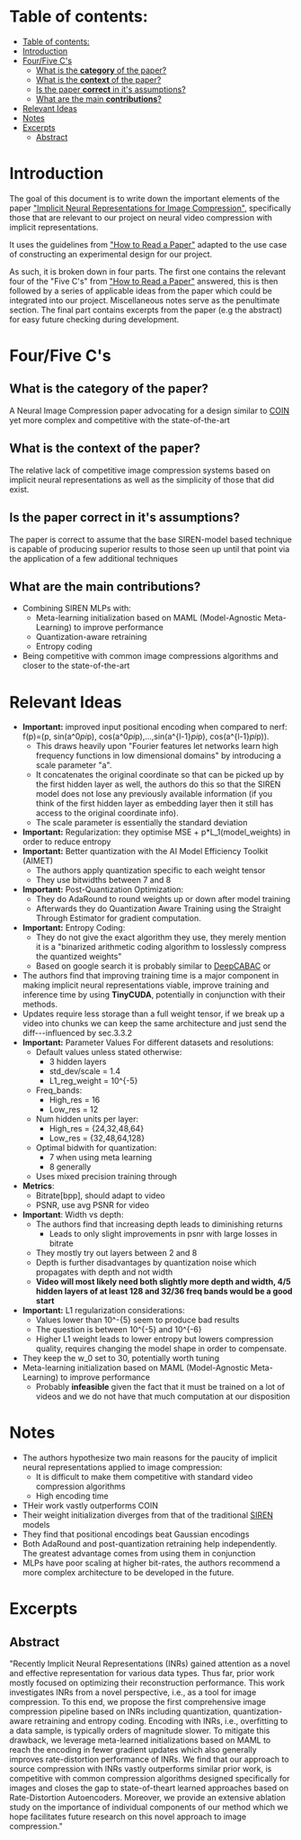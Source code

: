 # Table of contents:
- [Table of contents:](#table-of-contents)
- [Introduction](#introduction)
- [Four/Five C's](#fourfive-cs)
  - [What is the **category** of the paper?](#what-is-the-category-of-the-paper)
  - [What is the **context** of the paper?](#what-is-the-context-of-the-paper)
  - [Is the paper **correct** in it's assumptions?](#is-the-paper-correct-in-its-assumptions)
  - [What are the main **contributions**?](#what-are-the-main-contributions)
- [Relevant Ideas](#relevant-ideas)
- [Notes](#notes)
- [Excerpts](#excerpts)
  - [Abstract](#abstract)

# Introduction
The goal of this document is to write down the important elements of the paper ["Implicit Neural Representations for Image Compression"](https://arxiv.org/pdf/2112.04267.pdf), specifically those that are relevant to our project on neural video compression with implicit representations.

It uses the guidelines from ["How to Read a Paper"](https://dl.acm.org/doi/pdf/10.1145/1273445.1273458) adapted to the use case of constructing an experimental design for our project.

As such, it is broken down in four parts. The first one contains the relevant four of the "Five C's" from ["How to Read a Paper"](https://dl.acm.org/doi/pdf/10.1145/1273445.1273458) answered, this is then followed by a series of applicable ideas from the paper which could be integrated into our project. Miscellaneous notes serve as the penultimate section. The final part contains excerpts from the paper (e.g the abstract) for easy future checking during development.



# Four/Five C's
## What is the **category** of the paper?
A Neural Image Compression paper advocating for a design similar to [COIN](COIN:%20COmpression%20with%20Implicit%20Neural%20representations.md) yet more complex and competitive with the state-of-the-art

## What is the **context** of the paper?
The relative lack of competitive image compression systems based on implicit neural representations as well as the simplicity of those that did exist. 

## Is the paper **correct** in it's assumptions?
The paper is correct to assume that the base SIREN-model based technique is capable of producing superior results to those seen up until that point via the application of a few additional techniques 

## What are the main **contributions**?

- Combining SIREN MLPs with:
  - Meta-learning initialization based on MAML (Model-Agnostic Meta-Learning) to improve performance
  - Quantization-aware retraining
  - Entropy coding
- Being competitive with common image compressions algorithms and closer to the state-of-the-art

# Relevant Ideas

- **Important:** improved input positional encoding when compared to nerf: f(p)=(p, sin(a^0*pi*p), cos(a^0*pi*p),...,sin(a^{l-1}*pi*p), cos(a^{l-1}*pi*p)). 
  - This draws heavily upon "Fourier features let networks learn high frequency functions in low dimensional domains" by introducing a scale parameter "a".
  - It concatenates the original coordinate so that can be picked up by the first hidden layer as well, the authors do this so that the SIREN model does not lose any previously available information (if you think of the first hidden layer as embedding layer then it still has access to the original coordinate info).
  - The scale parameter is essentially the standard deviation
- **Important:** Regularization: they optimise MSE + p*L_1(model_weights) in order to reduce entropy
- **Important:** Better quantization with the AI Model Efficiency Toolkit (AIMET)
  - The authors apply quantization specific to each weight tensor 
  - They use bitwidths between 7 and 8
- **Important:**  Post-Quantization Optimization: 
  - They do AdaRound to round weights up or down after model training
  - Afterwards they do Quantization Aware Training using the Straight Through Estimator for gradient computation.
- **Important:**  Entropy Coding: 
  - They do not give the exact algorithm they use, they merely mention it is a "binarized arithmetic coding algorithm to losslessly compress the quantized weights"
  - Based on google search it is probably similar to [DeepCABAC](https://github.com/fraunhoferhhi/DeepCABAC) or 
- The authors find that improving training time is a major component in making implicit neural representations viable, improve training and inference time by using **TinyCUDA**, potentially in conjunction with their methods.
- Updates require less storage than a full weight tensor, if we break up a video into chunks we can keep the same architecture and just send the diff---influenced by sec.3.3.2
- **Important:** Parameter Values For different datasets and resolutions:
  - Default values unless stated otherwise:
    - 3 hidden layers
    - std_dev/scale = 1.4
    - L1_reg_weight = 10^{-5}
  - Freq_bands:
    - High_res = 16
    - Low_res = 12
  - Num hidden units per layer:
    - High_res = {24,32,48,64}
    - Low_res = {32,48,64,128}
  - Optimal bidwith for quantization:
    - 7 when using meta learning
    - 8 generally
  - Uses mixed precision training through
- **Metrics**:
  - Bitrate[bpp], should adapt to video
  - PSNR, use avg PSNR for video
- **Important**: Width vs depth:
  - The authors find that increasing depth leads to diminishing returns
    - Leads to only slight improvements in psnr with large losses in bitrate
  - They mostly try out layers between 2 and 8
  - Depth is further disadvantages by quantization noise which propagates with depth and not width
  - **Video will most likely need both slightly more depth and width, 4/5 hidden layers of at least 128 and 32/36 freq bands would be a good start**
- **Important:** L1 regularization considerations:
  - Values lower than 10^-{5} seem to produce bad results 
  - The question is between 10^{-5} and 10^{-6}
  - Higher L1 weight leads to lower entropy but lowers compression quality, requires changing the model shape in order to compensate.
- They keep the w_0 set to 30, potentially worth tuning 
- Meta-learning initialization based on MAML (Model-Agnostic Meta-Learning) to improve performance
  - Probably **infeasible** given the fact that it must be trained on a lot of videos and we do not have that much computation at our disposition




# Notes

- The authors hypothesize two main reasons for the paucity of implicit neural representations applied to image compression: 
  - It is difficult to make them competitive with standard video compression algorithms
  - High encoding time
- THeir work vastly outperforms COIN
- Their weight initialization diverges from that of the traditional [SIREN](SIREN:%20Implicit%20Neural%20Representations%20with%20Periodic%20Activation%20Functions.md) models
- They find that positional encodings beat Gaussian encodings
- Both AdaRound and post-quantization retraining help independently. The greatest advantage comes from using them in conjunction
- MLPs have poor scaling at higher bit-rates, the authors recommend a more complex architecture to be developed in the future.



# Excerpts

## Abstract 

"Recently Implicit Neural Representations (INRs) gained
attention as a novel and effective representation for various
data types. Thus far, prior work mostly focused on optimizing their reconstruction performance. This work investigates INRs from a novel perspective, i.e., as a tool for image
compression. To this end, we propose the first comprehensive image compression pipeline based on INRs including
quantization, quantization-aware retraining and entropy
coding. Encoding with INRs, i.e., overfitting to a data sample, is typically orders of magnitude slower. To mitigate this
drawback, we leverage meta-learned initializations based
on MAML to reach the encoding in fewer gradient updates
which also generally improves rate-distortion performance
of INRs. We find that our approach to source compression with INRs vastly outperforms similar prior work, is
competitive with common compression algorithms designed
specifically for images and closes the gap to state-of-theart learned approaches based on Rate-Distortion Autoencoders. Moreover, we provide an extensive ablation study
on the importance of individual components of our method
which we hope facilitates future research on this novel approach to image compression."